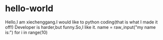# hello-world
Hello,I am xiechenggang.I would like to python coding(that is what I made it off!)
Developer is harder,but funny.So,I like it.
name = raw_input("my name is:")
for i in range(10)
